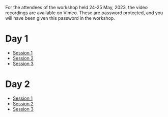 For the attendees of the workshop held 24-25 May, 2023, the video recordings are available on Vimeo.
These are password protected, and you will have been given this password in the workshop.

# Day 1

* [Session 1](https://vimeo.com/829771332)
* [Session 2](https://vimeo.com/829832023)
* [Session 3](https://vimeo.com/829938454)

# Day 2

* [Session 1](https://vimeo.com/830222630)
* [Session 2](https://vimeo.com/830224423)
* [Session 3](https://vimeo.com/830284992)

